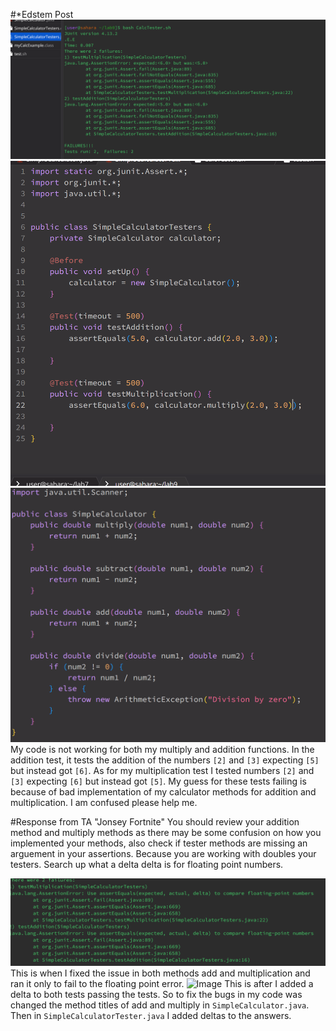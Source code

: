 #*Edstem Post
![Image](symptoms1.png)
![Image](s.png)
![Image](symptoms3.png)
My code is not working for both my multiply and addition functions. In the addition test, it tests the addition of the numbers `[2]` and `[3]` expecting `[5]` but instead got `[6]`. As for my multiplication test I tested numbers `[2]` and `[3]` expecting `[6]` but instead got `[5]`. My guess for these tests failing is because of bad implementation of my calculator methods for addition and multiplication. I am confused please help me.


#Response from TA "Jonsey Fortnite"
You should review your addition method and multiply methods as there may be some confusion on how you implemented your methods, also check if tester methods are missing an arguement in your assertions. Because you are working with doubles your testers. Search up what a delta delta is for floating point numbers.

![Image](float.png)
This is when I fixed the issue in both methods add and multiplication and ran it only to fail to the floating point error.
![Image](passedtest.png)
This is after I added a delta to both tests passing the tests. So to fix the bugs in my code was changed the method titles of add and multiply in `SimpleCalculator.java`. Then in `SimpleCalculatorTester.java` I added deltas to the answers.




